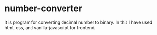 # number-converter
It is program for converting decimal number to binary. In this I have used html, css, and vanilla-javascript for frontend.
